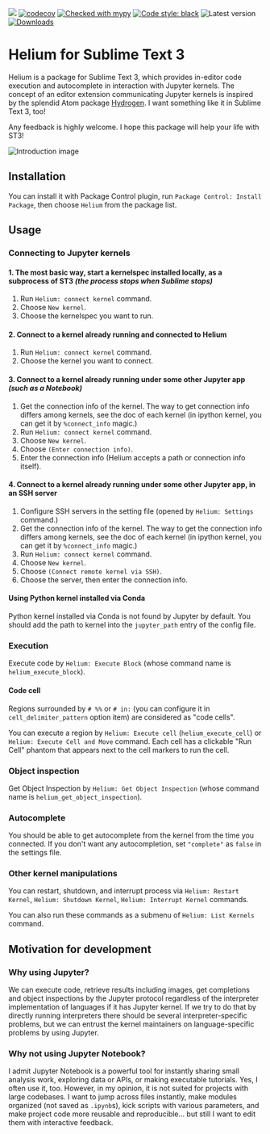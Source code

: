 ![](https://github.com/pykong/Helium/workflows/CI/badge.svg)
[![codecov](https://codecov.io/gh/pykong/Helium/branch/master/graph/badge.svg)](https://codecov.io/gh/pykong/Helium)
[![Checked with mypy](http://www.mypy-lang.org/static/mypy_badge.svg)](http://mypy-lang.org/)
[![Code style: black](https://img.shields.io/badge/code%20style-black-000000.svg)](https://github.com/psf/black)
![Latest version](https://img.shields.io/github/v/release/pykong/Helium?include_prereleases)
[![Downloads](https://img.shields.io/packagecontrol/dt/Helium)](https://packagecontrol.io/packages/Hermes)

Helium for Sublime Text 3
===

Helium is a package for Sublime Text 3, which provides in-editor code execution and autocomplete in interaction with Jupyter kernels.
The concept of an editor extension communicating Jupyter kernels is inspired by the splendid Atom package [Hydrogen](https://github.com/nteract/Hydrogen). I want something like it in Sublime Text 3, too!

Any feedback is highly welcome. I hope this package will help your life with ST3!

![Introduction image](raw/images/README/intro.png)

## Installation

You can install it with Package Control plugin, run `Package Control: Install Package`, then choose `Helium` from the package list.

## Usage

### Connecting to Jupyter kernels

#### 1. The most basic way, start a kernelspec installed locally, as a subprocess of ST3 *(the process stops when Sublime stops)*

1. Run `Helium: connect kernel` command.
2. Choose `New kernel`.
3. Choose the kernelspec you want to run.

#### 2. Connect to a kernel already running and connected to Helium

1. Run `Helium: connect kernel` command.
2. Choose the kernel you want to connect.

#### 3. Connect to a kernel already running under some other Jupyter app *(such as a Notebook)*

1. Get the connection info of the kernel. The way to get connection info differs among kernels, see the doc of each kernel (in ipython kernel, you can get it by `%connect_info` magic.)
2. Run `Helium: connect kernel` command.
3. Choose `New kernel`.
4. Choose `(Enter connection info)`.
5. Enter the connection info (Helium accepts a path or connection info itself).

#### 4. Connect to a kernel already running under some other Jupyter app, in an SSH server

1. Configure SSH servers in the setting file (opened by `Helium: Settings` command.)
2. Get the connection info of the kernel. The way to get the connection info differs among kernels, see the doc of each kernel (in ipython kernel, you can get it by `%connect_info` magic.)
3. Run `Helium: connect kernel` command.
4. Choose `New kernel`.
5. Choose `(Connect remote kernel via SSH)`.
6. Choose the server, then enter the connection info.

#### Using Python kernel installed via Conda

Python kernel installed via Conda is not found by Jupyter by default. You should add the path to kernel into the `jupyter_path` entry of the config file.

### Execution

Execute code by `Helium: Execute Block` (whose command name is `helium_execute_block`).

#### Code cell

Regions surrounded by `# %%` or `# in:` (you can configure it in `cell_delimiter_pattern` option item) are considered as "code cells".

You can execute a region by `Helium: Execute cell` (`helium_execute_cell`) or `Helium: Execute Cell and Move` command.
Each cell has a clickable "Run Cell" phantom that appears next to the cell markers to run the cell.

### Object inspection

Get Object Inspection by `Helium: Get Object Inspection` (whose command name is `helium_get_object_inspection`).

### Autocomplete

You should be able to get autocomplete from the kernel from the time you connected. If you don't want any autocompletion, set `"complete"` as `false` in the settings file.

### Other kernel manipulations

You can restart, shutdown, and interrupt process via `Helium: Restart Kernel`, `Helium: Shutdown Kernel`, `Helium: Interrupt Kernel` commands.

You can also run these commands as a submenu of `Helium: List Kernels` command.

## Motivation for development

### Why using Jupyter?

We can execute code, retrieve results including images, get completions and object inspections by the Jupyter protocol regardless of the interpreter implementation of languages if it has Jupyter kernel.
If we try to do that by directly running interpreters there should be several interpreter-specific problems, but we can entrust the kernel maintainers on language-specific problems by using Jupyter.

### Why not using Jupyter Notebook?

I admit Jupyter Notebook is a powerful tool for instantly sharing small analysis work, exploring data or APIs, or making executable tutorials. Yes, I often use it, too.
However, in my opinion, it is not suited for projects with large codebases.
I want to jump across files instantly, make modules organized (not saved as `.ipynb`s), kick scripts with various parameters, and make project code more reusable and reproducible... but still I want to edit them with interactive feedback.
